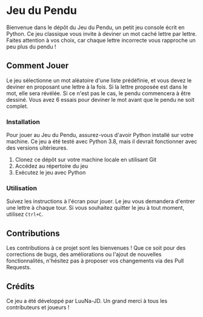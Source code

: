 # Jeu du Pendu

Bienvenue dans le dépôt du Jeu du Pendu, un petit jeu console écrit en Python. Ce jeu classique vous invite à deviner un mot caché lettre par lettre. Faites attention à vos choix, car chaque lettre incorrecte vous rapproche un peu plus du pendu !

## Comment Jouer

Le jeu sélectionne un mot aléatoire d'une liste prédéfinie, et vous devez le deviner en proposant une lettre à la fois. Si la lettre proposée est dans le mot, elle sera révélée. Si ce n'est pas le cas, le pendu commencera à être dessiné. Vous avez 6 essais pour deviner le mot avant que le pendu ne soit complet.

### Installation

Pour jouer au Jeu du Pendu, assurez-vous d'avoir Python installé sur votre machine. Ce jeu a été testé avec Python 3.8, mais il devrait fonctionner avec des versions ultérieures.

1. Clonez ce dépôt sur votre machine locale en utilisant Git
2. Accédez au répertoire du jeu
3. Exécutez le jeu avec Python

### Utilisation

Suivez les instructions à l'écran pour jouer. Le jeu vous demandera d'entrer une lettre à chaque tour. Si vous souhaitez quitter le jeu à tout moment, utilisez `Ctrl+C`.

## Contributions

Les contributions à ce projet sont les bienvenues ! Que ce soit pour des corrections de bugs, des améliorations ou l'ajout de nouvelles fonctionnalités, n'hésitez pas à proposer vos changements via des Pull Requests.

## Crédits

Ce jeu a été développé par LuuNa-JD. Un grand merci à tous les contributeurs et joueurs !
